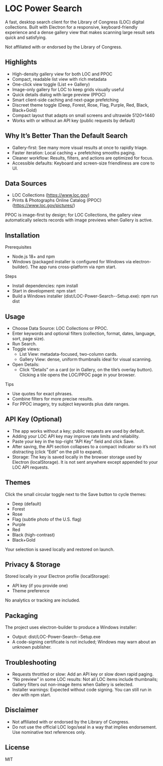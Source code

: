 ﻿# LOC Power Search

A fast, desktop search client for the Library of Congress (LOC) digital collections. Built with Electron for a responsive, keyboard-friendly experience and a dense gallery view that makes scanning large result sets quick and satisfying.

Not affiliated with or endorsed by the Library of Congress.

## Highlights

- High-density gallery view for both LOC and PPOC
- Compact, readable list view with rich metadata
- One-click view toggle (List ↔ Gallery)
- Image-only gallery for LOC to keep grids visually useful
- Quick details dialog with large preview (PPOC)
- Smart client-side caching and next-page prefetching
- Discreet theme toggle (Deep, Forest, Rose, Flag, Purple, Red, Black, Black+Gold)
- Compact layout that adapts on small screens and ultrawide 5120×1440
- Works with or without an API key (public requests by default)

## Why It’s Better Than the Default Search

- Gallery-first: See many more visual results at once to rapidly triage.
- Faster iteration: Local caching + prefetching smooths paging.
- Cleaner workflow: Results, filters, and actions are optimized for focus.
- Accessible defaults: Keyboard and screen-size friendliness are core to UI.

## Data Sources

- LOC Collections (https://www.loc.gov)
- Prints & Photographs Online Catalog (PPOC) (https://www.loc.gov/pictures/)

PPOC is image-first by design; for LOC Collections, the gallery view automatically selects records with image previews when Gallery is active.

## Installation

Prerequisites
- Node.js 18+ and npm
- Windows (packaged installer is configured for Windows via electron-builder). The app runs cross-platform via npm start.

Steps
- Install dependencies: npm install
- Start in development: npm start
- Build a Windows installer (dist/LOC-Power-Search-<version>-Setup.exe): npm run dist

## Usage

- Choose Data Source: LOC Collections or PPOC.
- Enter keywords and optional filters (collection, format, dates, language, sort, page size).
- Run Search.
- Toggle views:
  - List View: metadata-focused, two-column cards.
  - Gallery View: dense, uniform thumbnails ideal for visual scanning.
- Open Details:
  - Click “Details” on a card (or in Gallery, on the tile’s overlay button). Clicking a tile opens the LOC/PPOC page in your browser.

Tips
- Use quotes for exact phrases.
- Combine filters for more precise results.
- For PPOC imagery, try subject keywords plus date ranges.

## API Key (Optional)

- The app works without a key; public requests are used by default.
- Adding your LOC API key may improve rate limits and reliability.
- Paste your key in the top-right “API Key” field and click Save.
- After saving, the API section collapses to a compact indicator so it’s not distracting (click “Edit” on the pill to expand).
- Storage: The key is saved locally in the browser storage used by Electron (localStorage). It is not sent anywhere except appended to your LOC API requests.

## Themes

Click the small circular toggle next to the Save button to cycle themes:
- Deep (default)
- Forest
- Rose
- Flag (subtle photo of the U.S. flag)
- Purple
- Red
- Black (high-contrast)
- Black+Gold

Your selection is saved locally and restored on launch.

## Privacy & Storage

Stored locally in your Electron profile (localStorage):
- API key (if you provide one)
- Theme preference

No analytics or tracking are included.

## Packaging

The project uses electron-builder to produce a Windows installer:
- Output: dist/LOC-Power-Search-<version>-Setup.exe
- A code-signing certificate is not included; Windows may warn about an unknown publisher.

## Troubleshooting

- Requests throttled or slow: Add an API key or slow down rapid paging.
- “No preview” in some LOC results: Not all LOC items include thumbnails; Gallery filters out non-image items when Gallery is selected.
- Installer warnings: Expected without code signing. You can still run in dev with npm start.

## Disclaimer

- Not affiliated with or endorsed by the Library of Congress.
- Do not use the official LOC logo/seal in a way that implies endorsement. Use nominative text references only.

## License

MIT
